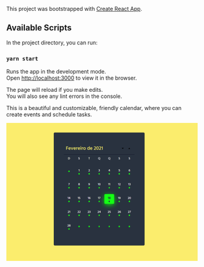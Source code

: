 This project was bootstrapped with [Create React App](https://github.com/facebook/create-react-app).

## Available Scripts

In the project directory, you can run:

### `yarn start`

Runs the app in the development mode.<br />
Open [http://localhost:3000](http://localhost:3000) to view it in the browser.

The page will reload if you make edits.<br />
You will also see any lint errors in the console.

This is a beautiful and customizable, friendly calendar, where you can create events and schedule tasks.

![alt text](https://raw.githubusercontent.com/meedwire/calendar/master/src/images/capturar.PNG)
